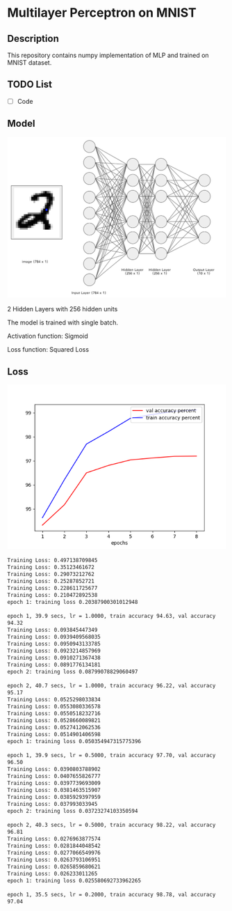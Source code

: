 # Multilayer Perceptron on MNIST

## Description

This repository contains numpy implementation of MLP and trained on MNIST dataset.

## TODO List

- [ ] Code

## Model 

<img src="https://github.com/edchengg/MNIST_ANN/blob/master/mlp.png" width="600">

2 Hidden Layers with 256 hidden units

The model is trained with single batch.

Activation function: Sigmoid

Loss function: Squared Loss

## Loss
<img src="https://github.com/edchengg/MNIST_ANN/blob/master/result.png" width="600">

```
Training Loss: 0.497138709845
Training Loss: 0.35123461672
Training Loss: 0.29073212762
Training Loss: 0.25287852721
Training Loss: 0.228611725677
Training Loss: 0.210472892538
epoch 1: training loss 0.20387900301012948

epoch 1, 39.9 secs, lr = 1.0000, train accuracy 94.63, val accuracy 94.32
Training Loss: 0.093845447349
Training Loss: 0.0939409568035
Training Loss: 0.0950943133785
Training Loss: 0.0923214857969
Training Loss: 0.0910271367438
Training Loss: 0.0891776134181
epoch 2: training loss 0.08799078829060497

epoch 2, 40.7 secs, lr = 1.0000, train accuracy 96.22, val accuracy 95.17
Training Loss: 0.0525298033834
Training Loss: 0.0553080336578
Training Loss: 0.0550518232716
Training Loss: 0.0528660089821
Training Loss: 0.0527412062536
Training Loss: 0.0514901406598
epoch 1: training loss 0.050354947315775396

epoch 1, 39.9 secs, lr = 0.5000, train accuracy 97.70, val accuracy 96.50
Training Loss: 0.0390803788902
Training Loss: 0.0407655826777
Training Loss: 0.0397739693009
Training Loss: 0.0381463515907
Training Loss: 0.0385929397959
Training Loss: 0.037993033945
epoch 2: training loss 0.03723274103350594

epoch 2, 40.3 secs, lr = 0.5000, train accuracy 98.22, val accuracy 96.81
Training Loss: 0.0276963877574
Training Loss: 0.0281844048542
Training Loss: 0.0277066549976
Training Loss: 0.0263793106951
Training Loss: 0.0265859680621
Training Loss: 0.026233011265
epoch 1: training loss 0.025580692733962265

epoch 1, 35.5 secs, lr = 0.2000, train accuracy 98.78, val accuracy 97.04
```







